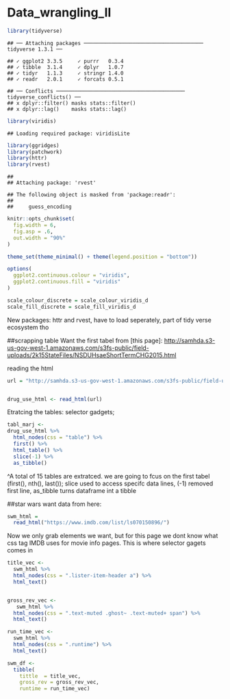 Data\_wrangling\_II
================

``` r
library(tidyverse)
```

    ## ── Attaching packages ─────────────────────────────────────── tidyverse 1.3.1 ──

    ## ✓ ggplot2 3.3.5     ✓ purrr   0.3.4
    ## ✓ tibble  3.1.4     ✓ dplyr   1.0.7
    ## ✓ tidyr   1.1.3     ✓ stringr 1.4.0
    ## ✓ readr   2.0.1     ✓ forcats 0.5.1

    ## ── Conflicts ────────────────────────────────────────── tidyverse_conflicts() ──
    ## x dplyr::filter() masks stats::filter()
    ## x dplyr::lag()    masks stats::lag()

``` r
library(viridis)
```

    ## Loading required package: viridisLite

``` r
library(ggridges)
library(patchwork)
library(httr)
library(rvest)
```

    ## 
    ## Attaching package: 'rvest'

    ## The following object is masked from 'package:readr':
    ## 
    ##     guess_encoding

``` r
knitr::opts_chunk$set(
  fig.width = 6,
  fig.asp = .6,
  out.width = "90%"
)

theme_set(theme_minimal() + theme(legend.position = "bottom"))

options(
  ggplot2.continuous.colour = "viridis",
  ggplot2.continuous.fill = "viridis"
)

scale_colour_discrete = scale_colour_viridis_d
scale_fill_discrete = scale_fill_viridis_d
```

New packages: httr and rvest, have to load seperately, part of tidy
verse ecosystem tho

\#\#scrapping table Want the first tabel from \[this page\]:
<http://samhda.s3-us-gov-west-1.amazonaws.com/s3fs-public/field-uploads/2k15StateFiles/NSDUHsaeShortTermCHG2015.html>

reading the html

``` r
url = "http://samhda.s3-us-gov-west-1.amazonaws.com/s3fs-public/field-uploads/2k15StateFiles/NSDUHsaeShortTermCHG2015.htm"


drug_use_html <- read_html(url)
```

Etratcing the tables: selector gadgets;

``` r
tabl_marj <- 
drug_use_html %>% 
  html_nodes(css = "table") %>% 
  first() %>% 
  html_table() %>% 
  slice(-1) %>% 
  as_tibble()
```

^A total of 15 tables are extratced. we are going to fcus on the first
tabel (first(), nth(), last()); slice used to access specifc data lines,
(-1) removed first line, as\_tibble turns dataframe int a tibble

\#\#star wars want data from here:

``` r
swm_html = 
  read_html("https://www.imdb.com/list/ls070150896/")
```

Now we only grab elements we want, but for this page we dont know what
css tag IMDB uses for movie info pages. This is where selector gagets
comes in

``` r
title_vec <- 
  swm_html %>% 
  html_nodes(css = ".lister-item-header a") %>% 
  html_text()


gross_rev_vec <- 
   swm_html %>% 
  html_nodes(css = ".text-muted .ghost~ .text-muted+ span") %>% 
  html_text()

run_time_vec <- 
  swm_html %>% 
  html_nodes(css = ".runtime") %>% 
  html_text()

swm_df <- 
  tibble(
    tittle  = title_vec,
    gross_rev = gross_rev_vec,
    runtime = run_time_vec)
```

